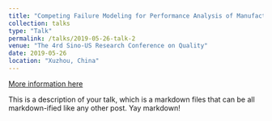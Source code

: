 ```yaml
---
title: "Competing Failure Modeling for Performance Analysis of Manufacturing Systems"
collection: talks
type: "Talk"
permalink: /talks/2019-05-26-talk-2
venue: "The 4rd Sino-US Research Conference on Quality"
date: 2019-05-26
location: "Xuzhou, China"
---
```


[More information here](http://example2.com)

This is a description of your talk, which is a markdown files that can be all markdown-ified like any other post. Yay markdown!
